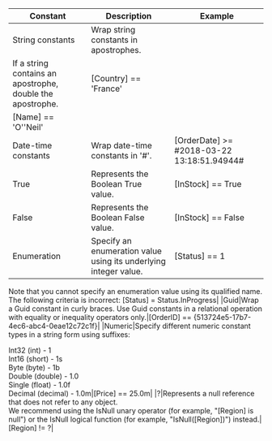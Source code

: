 |Constant|Description|Example|
|--- |--- |--- |
|String constants|Wrap string constants in apostrophes.
If a string contains an apostrophe, double the apostrophe.|[Country] == 'France'
[Name] == 'O''Neil'|
|Date-time constants|Wrap date-time constants in '#'.|[OrderDate] >= #2018-03-22 13:18:51.94944#|
|True|Represents the Boolean True value.|[InStock] == True|
|False|Represents the Boolean False value.|[InStock] == False|
|Enumeration|Specify an enumeration value using its underlying integer value.|[Status] == 1 <br>
Note that you cannot specify an enumeration value using its qualified name. The following criteria is incorrect:
[Status] = Status.InProgress|
|Guid|Wrap a Guid constant in curly braces. Use Guid constants in a relational operation with equality or inequality operators only.|[OrderID] == {513724e5-17b7-4ec6-abc4-0eae12c72c1f}|
|Numeric|Specify different numeric constant types in a string form using suffixes:<br>

Int32 (int) - 1<br>
Int16 (short) - 1s<br>
Byte (byte) - 1b<br>
Double (double) - 1.0<br>
Single (float) - 1.0f<br>
Decimal (decimal) - 1.0m|[Price] == 25.0m|
|?|Represents a null reference that does not refer to any object.<br>
We recommend using the IsNull unary operator (for example, "[Region] is null") or the IsNull logical function (for example, "IsNull([Region])") instead.|[Region] != ?|
